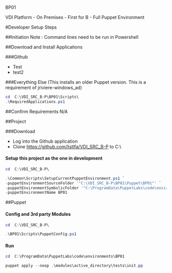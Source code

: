 BP01

VDI Platform - On Premises - First for B - Full Puppet Environment

#Developer Setup Steps

##Initiation
Note : Command lines need to be run in Powershell



##Download and Install Applications

###Github

- Test
- test2


###Everything Else
(This installs an older Puppet version. This is a requirement of jriviere-windows_ad)

```powershell
cd  C:\VDI_SRC_B-P\BP01\Scripts\
.\RequiredApplications.ps1
```


##Confirm Requirements
N/A


##Project

###Download
- Log into the Github application
- Clone https://github.com/listlfa/VDI_SRC_B-P to C:\

#### Setup this project as the one in development
```powershell
cd  C:\VDI_SRC_B-P\
```

```powershell
.\Common\Scripts\SetupCurrentPuppetEnvironment.ps1 `
-puppetEnvironmentSourceFolder '"C:\VDI_SRC_B-P\BP01\Puppet\BP01"' `
-puppetEnvironmentSymbolicFolder '"C:\ProgramData\PuppetLabs\code\environments\BP01"' `
-puppetEnvironmentName BP01
```



##Puppet

#### Config and 3rd party Modules
```powershell
cd  C:\VDI_SRC_B-P\
```
```powershell
.\BP01\Scripts\PuppetConfig.ps1
```

#### Run

```powershell
cd  C:\ProgramData\PuppetLabs\code\environments\BP01
```
```powershell
puppet apply --noop .\modules\active_directory\tests\init.pp
```

